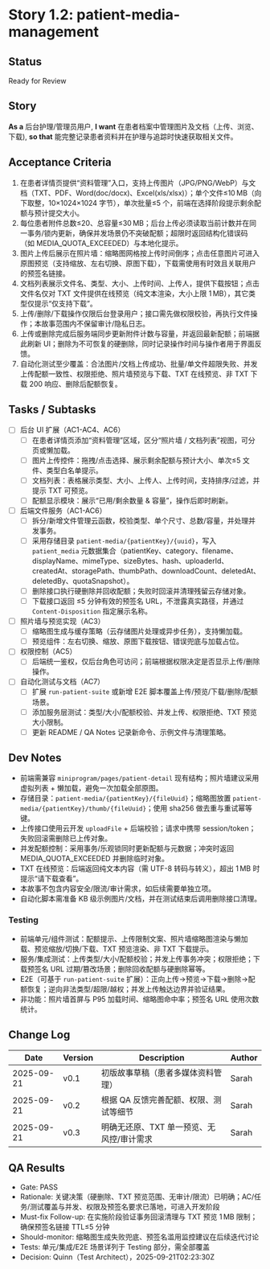 # Story 1.2: patient-media-management

## Status
Ready for Review

## Story
**As a** 后台护理/管理员用户,
**I want** 在患者档案中管理图片及文档（上传、浏览、下载), 
**so that** 能完整记录患者资料并在护理与追踪时快速获取相关文件。

## Acceptance Criteria
1. 在患者详情页提供“资料管理”入口，支持上传图片（JPG/PNG/WebP）与文档（TXT、PDF、Word(doc/docx)、Excel(xls/xlsx)）；单个文件≤10 MB（向下取整，10×1024×1024 字节），单次批量≤5 个，前端在选择阶段提示剩余配额与预计提交大小。
2. 每位患者附件总数≤20、总容量≤30 MB；后台上传必须读取当前计数并在同一事务/锁内更新，确保并发场景仍不突破配额；超限时返回结构化错误码（如 MEDIA_QUOTA_EXCEEDED）与本地化提示。
3. 图片上传后展示在照片墙：缩略图网格按上传时间倒序；点击任意图片可进入原图预览（支持缩放、左右切换、原图下载），下载需使用有时效且关联用户的预签名链接。
4. 文档列表展示文件名、类型、大小、上传时间、上传人，提供下载按钮；点击文件名仅对 TXT 文件提供在线预览（纯文本渲染，大小上限 1 MB），其它类型仅提示“仅支持下载”。
5. 上传/删除/下载操作仅限后台登录用户；接口需先做权限校验，再执行文件操作；本故事范围内不保留审计/隐私日志。
6. 上传或删除完成后服务端同步更新附件计数与容量，并返回最新配额；前端据此刷新 UI；删除为不可恢复的硬删除，同时记录操作时间与操作者用于界面反馈。
7. 自动化测试至少覆盖：合法图片/文档上传成功、批量/单文件超限失败、并发上传配额一致性、权限拒绝、照片墙预览与下载、TXT 在线预览、非 TXT 下载 200 响应、删除后配额恢复。

## Tasks / Subtasks
- [ ] 后台 UI 扩展（AC1-AC4、AC6）
  - [ ] 在患者详情页添加“资料管理”区域，区分“照片墙 / 文档列表”视图，可分页或懒加载。
  - [ ] 图片上传控件：拖拽/点击选择、展示剩余配额与预计大小、单次≤5 文件、类型白名单提示。
  - [ ] 文档列表：表格展示类型、大小、上传人、上传时间，支持排序/过滤，并提示 TXT 可预览。
  - [ ] 配额显示模块：展示“已用/剩余数量 & 容量”，操作后即时刷新。
- [ ] 后端文件服务（AC1-AC6）
  - [ ] 拆分/新增文件管理云函数，校验类型、单个尺寸、总数/容量，并处理并发事务。
  - [ ] 采用存储目录 `patient-media/{patientKey}/{uuid}`，写入 `patient_media` 元数据集合（patientKey、category、filename、displayName、mimeType、sizeBytes、hash、uploaderId、createdAt、storagePath、thumbPath、downloadCount、deletedAt、deletedBy、quotaSnapshot）。
  - [ ] 删除接口执行硬删除并回收配额；失败时回滚并清理残留云存储对象。
  - [ ] 下载接口返回 ≤5 分钟有效的预签名 URL，不泄露真实路径，并通过 `Content-Disposition` 指定展示名称。
- [ ] 照片墙与预览实现（AC3）
  - [ ] 缩略图生成与缓存策略（云存储图片处理或异步任务），支持懒加载。
  - [ ] 预览组件：左右切换、缩放、原图下载按钮、错误兜底与加载占位。
- [ ] 权限控制（AC5）
  - [ ] 后端统一鉴权，仅后台角色可访问；前端根据权限决定是否显示上传/删除操作。
- [ ] 自动化测试与文档（AC7）
  - [ ] 扩展 `run-patient-suite` 或新增 E2E 脚本覆盖上传/预览/下载/删除/配额场景。
  - [ ] 添加服务层测试：类型/大小/配额校验、并发上传、权限拒绝、TXT 预览大小限制。
  - [ ] 更新 README / QA Notes 记录新命令、示例文件与清理策略。

## Dev Notes
- 前端需兼容 `miniprogram/pages/patient-detail` 现有结构；照片墙建议采用虚拟列表 + 懒加载，避免一次加载全部原图。
- 存储目录：`patient-media/{patientKey}/{fileUuid}`；缩略图放置 `patient-media/{patientKey}/thumb/{fileUuid}`；使用 sha256 做去重与重试幂等键。
- 上传接口使用云开发 `uploadFile` + 后端校验；请求中携带 session/token；失败回滚需删除已上传对象。
- 并发配额控制：采用事务/乐观锁同时更新配额与元数据；冲突时返回 MEDIA_QUOTA_EXCEEDED 并删除临时对象。
- TXT 在线预览：后端返回纯文本内容（需 UTF-8 转码与转义），超出 1 MB 时提示“请下载查看”。
- 本故事不包含内容安全/限流/审计需求，如后续需要单独立项。
- 自动化脚本需准备 KB 级示例图片/文档，并在测试结束后调用删除接口清理。

### Testing
- 前端单元/组件测试：配额提示、上传限制文案、照片墙缩略图渲染与懒加载、预览缩放/切换/下载、TXT 预览渲染、非 TXT 下载提示。
- 服务/集成测试：上传类型/大小/配额校验；并发上传事务冲突；权限拒绝；下载预签名 URL 过期/篡改场景；删除回收配额与硬删除幂等。
- E2E（可基于 `run-patient-suite` 扩展）：正向上传→预览→下载→删除→配额恢复；逆向非法类型/超限/越权；并发上传触达边界并验证结果。
- 非功能：照片墙首屏与 P95 加载时间、缩略图命中率；预签名 URL 使用次数统计。

## Change Log
| Date       | Version | Description                                   | Author |
|------------|---------|-----------------------------------------------|--------|
| 2025-09-21 | v0.1    | 初版故事草稿（患者多媒体资料管理）          | Sarah  |
| 2025-09-21 | v0.2    | 根据 QA 反馈完善配额、权限、测试等细节      | Sarah  |
| 2025-09-21 | v0.3    | 明确无还原、TXT 单一预览、无风控/审计需求   | Sarah  |

## QA Results
- Gate: PASS
- Rationale: 关键决策（硬删除、TXT 预览范围、无审计/限流）已明确；AC/任务/测试覆盖与并发、权限及预签名要求已落地，可进入开发阶段
- Must-fix Follow-up: 在实施阶段验证事务回滚清理与 TXT 预览 1 MB 限制；确保预签名链接 TTL≤5 分钟
- Should-monitor: 缩略图生成失败兜底、预签名滥用监控建议在后续迭代讨论
- Tests: 单元/集成/E2E 场景详列于 Testing 部分，需全部覆盖
- Decision: Quinn（Test Architect），2025-09-21T02:23:30Z
